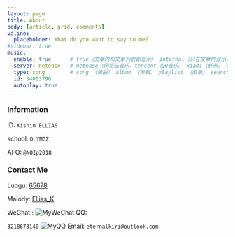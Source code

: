 ```yaml
---
layout: page
title: About
body: [article, grid, comments]
valine:
  placeholder: What do you want to say to me?
#sidebar: true
music:
  enable: true      # true（文章内和文章列表都显示） internal（只在文章内显示）
  server: netease   # netease（网易云音乐）tencent（QQ音乐） xiami（虾米） kugou（酷狗）
  type: song        # song （单曲） album （专辑） playlist （歌单） search （搜索）
  id: 34003790
  autoplay: true
---
```


### Information

ID: `Kishin ELLIAS`

school: `DLYMGZ`

AFO: `@NOIp2018`

### Contact Me

Luogu: [65678](https://www.luogu.org/space/show?uid=65678)

Malody: [Ellias_K](http://m.mugzone.net/accounts/user/106415)

WeChat :
<fancybox>
![MyWeChat](https://novaellias.files.wordpress.com/2019/02/mmqrcode1548994393224.jpg)
</fancybox>
QQ:

`3218673140`
<fancybox>
![MyQQ](https://novaellias.files.wordpress.com/2019/02/qrcode_1548994475698.jpg)
</fancybox>
Email: `eternalkiri@outlook.com`